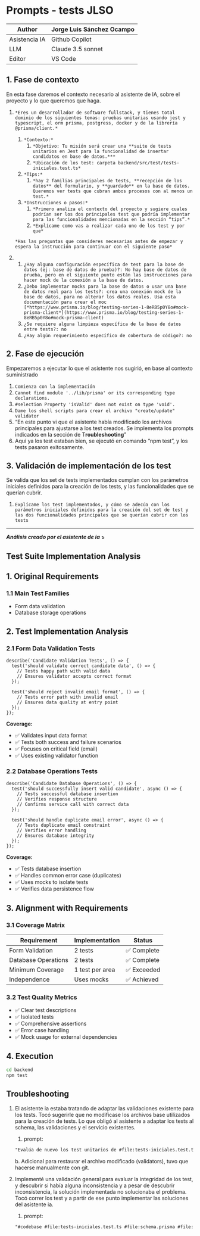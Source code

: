 # Prompts - tests JLSO

| Author | Jorge Luis Sánchez Ocampo |
| --- | --- |
| Asistencia IA | Github Copilot |
| LLM | Claude 3.5 sonnet |
| Editor | VS Code |

## 1. Fase de contexto

En esta fase daremos el contexto necesario al asistente de IA, sobre el proyecto y lo que queremos que haga.

1. `*Eres un desarrollador de software fullstack, y tienes total dominio de los siguientes temas: pruebas unitarias usando jest y typescript, el orm prisma, postgress, docker y de la librería @prisma/client.*` 
    1. `*Contexto:*` 
        1. `*Objetivo: Tu misión será crear una **suite de tests unitarios en Jest para la funcionalidad de insertar candidatos en base de datos.***` 
        2. `*Ubicación de los test: carpeta backend/src/test/tests-iniciales.test.ts*`
    2. `*Tips:*` 
        1. `*hay 2 familias principales de tests, **recepción de los datos** del formulario, y **guardado** en la base de datos. Queremos ver tests que cubran ambos procesos con al menos un test.*`
    3. `*Instrucciones o pasos:*` 
        1. `*Primero analiza el contexto del proyecto y sugiere cuales podrían ser los dos principales test que podría implementar para las funcionalidades mencionadas en la sección “tips”.*`
        2. `*Explícame como vas a realizar cada uno de los test y por que*`
    
    `*Has las preguntas que consideres necesarias antes de empezar y espera la instrucción para continuar con el siguiente paso*`
    
2. 
    1. `¿Hay alguna configuración específica de test para la base de datos (ej: base de datos de prueba)?: No hay base de datos de prueba, pero en el siguiente punto están las instrucciones para hacer mock de la conexión a la base de datos.`
    2. `¿Debo implementar mocks para la base de datos o usar una base de datos real para los tests?: crea una conexión mock de la base de datos, para no alterar los datos reales. Usa esta documentación para crear el moc [*https://www.prisma.io/blog/testing-series-1-8eRB5p0Y8o#mock-prisma-client*](https://www.prisma.io/blog/testing-series-1-8eRB5p0Y8o#mock-prisma-client)`
    3. `¿Se requiere alguna limpieza específica de la base de datos entre tests?: no`
    4. `¿Hay algún requerimiento específico de cobertura de código?: no`

## 2. Fase de ejecución

Empezaremos a ejecutar lo que el asistente nos sugirió, en base al contexto suministrado

1. `Comienza con la implementación`
2. `Cannot find module '../lib/prisma' or its corresponding type declarations.`
3. `#selection Property 'isValid' does not exist on type 'void'.`
4. `Dame los shell scripts para crear el archivo "create/update" validator`
5. “En este punto vi que el asistente había modificado los archivos principales para ajustarse a los test creados. Se implementa los prompts indicados en la sección de T**roubleshooting**”
6. Aquí ya los test estaban bien, se ejecutó en comando “npm test”, y los tests pasaron exitosamente.

## 3. Validación de implementación de los test

Se valida que los set de tests implementados cumplan con los parámetros iniciales definidos para la creación de los tests, y las funcionalidades que se querían cubrir.

1. `Explícame los test implementados, y cómo se adecúa con los parámetros iniciales definidos para la creación del set de test y las dos funcionalidades principales que se querían cubrir con los tests`

---
***Análisis creado por el asistente de ia ⤵️***

## Test Suite Implementation Analysis

## 1. Original Requirements

### 1.1 Main Test Families

- Form data validation
- Database storage operations

## 2. Test Implementation Analysis

### 2.1 Form Data Validation Tests

```tsx
describe('Candidate Validation Tests', () => {
  test('should validate correct candidate data', () => {
    // Tests happy path with valid data
    // Ensures validator accepts correct format
  });

  test('should reject invalid email format', () => {
    // Tests error path with invalid email
    // Ensures data quality at entry point
  });
});

```

**Coverage:**

- ✅ Validates input data format
- ✅ Tests both success and failure scenarios
- ✅ Focuses on critical field (email)
- ✅ Uses existing validator function

### 2.2 Database Operations Tests

```tsx
describe('Candidate Database Operations', () => {
  test('should successfully insert valid candidate', async () => {
    // Tests successful database insertion
    // Verifies response structure
    // Confirms service call with correct data
  });

  test('should handle duplicate email error', async () => {
    // Tests duplicate email constraint
    // Verifies error handling
    // Ensures database integrity
  });
});

```

**Coverage:**

- ✅ Tests database insertion
- ✅ Handles common error case (duplicates)
- ✅ Uses mocks to isolate tests
- ✅ Verifies data persistence flow

## 3. Alignment with Requirements

### 3.1 Coverage Matrix

| Requirement | Implementation | Status |
| --- | --- | --- |
| Form Validation | 2 tests | ✅ Complete |
| Database Operations | 2 tests | ✅ Complete |
| Minimum Coverage | 1 test per area | ✅ Exceeded |
| Independence | Uses mocks | ✅ Achieved |

### 3.2 Test Quality Metrics

- ✅ Clear test descriptions
- ✅ Isolated tests
- ✅ Comprehensive assertions
- ✅ Error case handling
- ✅ Mock usage for external dependencies

## 4. Execution

```bash
cd backend
npm test

```

## Troubleshooting

1. El asistente ia estaba tratando de adaptar las validaciones existente para los tests. Tocó sugerirle que no modificase los archivos base utilizados para la creación de tests. Lo que obligó al asistente a adaptar los tests al schema, las validaciones y el servicio existentes.
    1. prompt: 
    
    ```markdown
    "Evalúa de nuevo los test unitarios de #file:tests-iniciales.test.ts , ten en cuenta no modificar las validaciones que están en el archivo #file:validator.ts. Has loas cambios necesarios para que los tests se adapten a las validaciones de #file:validator.ts"
    ```
    
    b. Adicional para restaurar el archivo modificado (validators), tuvo que hacerse manualmente con git.
    
2. Implementé una validación general para evaluar la integridad de los test, y descubrir si había alguna inconsistencia y a pesar de descubrir inconsistencia, la solución implementada no solucionaba el problema. Tocó correr los test y a partir de ese punto implementar las soluciones del asistente ia.
    1. prompt: 
    
    ```markdown
    "#codebase #file:tests-iniciales.test.ts #file:schema.prisma #file:types.ts #file:validator.ts Analiza si hay alguna inconsistencia entre los tests y los archivos que utilizamos como base para crear los test, ten en cuenta que si hay que hacer alguna modificación, solo se deberá hacer sobre los archivos nuevos(tests)"
    ```